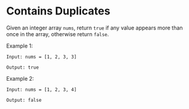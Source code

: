 # Contains Duplicates

Given an integer array `nums`, return `true` if any value appears more than once in the array, otherwise return `false`.

Example 1: 

```
Input: nums = [1, 2, 3, 3]

Output: true
```

Example 2: 
```
Input: nums = [1, 2, 3, 4]

Output: false
```
